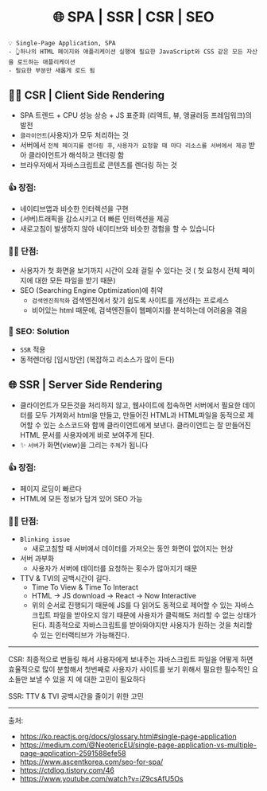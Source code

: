 # <p align="center"> 🌐 SPA | SSR | CSR | SEO </p>

```
💡 Single-Page Application, SPA
- 👆하나의 HTML 페이지와 애플리케이션 실행에 필요한 JavaScript와 CSS 같은 모든 자산을 로드하는 애플리케이션
- 필요한 부분만 새롭게 로드 됨
```

## 👩‍🎨 CSR | Client Side Rendering

- SPA 트렌드 + CPU 성능 상승 + JS 표준화 (리액트, 뷰, 앵귤러등 프레임워크)의 발전
- `클라이언트`(사용자)가 모두 처리하는 것
- 서버에서 `전체 페이지를 렌더링 후`, `사용자가 요청할 때 마다 리소스를 서버에서 제공` 받아 클라이언트가 해석하고 렌더링 함
- 브라우저에서 자바스크립트로 콘텐츠를 렌더링 하는 것

### 👍 장점:

- 네이티브앱과 비슷한 인터렉션을 구현
- (서버)트래픽을 감소시키고 더 빠른 인터랙션을 제공
- 새로고침이 발생하지 않아 네이티브와 비슷한 경험을 할 수 있습니다

### 😮‍💨 단점:

- 사용자가 첫 화면을 보기까지 시간이 오래 걸릴 수 있다는 것 ( 첫 요청시 전체 페이지에 대한 모든 파일을 받기 때문)
- SEO (Searching Engine Optimization)에 취약
  - `검색엔진최적화` 검색엔진에서 찾기 쉽도록 사이트를 개선하는 프로세스
  - 비어있는 html 때문에, 검색엔진들이 웹페이지를 분석하는데 어려움을 겪음

### 📌 SEO: Solution

- `SSR` 적용
- 동적렌더링 [임시방안] (복잡하고 리소스가 많이 든다)

## 🌐 SSR | Server Side Rendering

- 클라이언트가 모든것을 처리하지 않고, 웹사이트에 접속하면 서버에서 필요한 데이터를 모두 가져와서 html을 만들고, 만들어진 HTML과 HTML파일을 동적으로 제어할 수 있는 소스코드와 함께 클라이언트에게 보낸다. 클라이언트는 잘 만들어진 HTML 문서를 사용자에게 바로 보여주게 된다.
- ✨ `서버`가 화면(view)을 그리는 `주체`가 됩니다

### 👍 장점:

- 페이지 로딩이 빠르다
- HTML에 모든 정보가 담겨 있어 SEO 가능

### 😮‍💨 단점:

- `Blinking issue`
  - 새로고침할 때 서버에서 데이터를 가져오는 동안 화면이 없어지는 현상
- 서버 과부화
  - 사용자가 서버에 데이터를 요청하는 횟수가 많아지기 때문
- TTV & TVI의 공백시간이 길다.
  - Time To View & Time To Interact
  - HTML → JS download → React → Now Interactive
  - 위의 순서로 진행되기 때문에 JS를 다 읽어도 동적으로 제어할 수 있는 자바스크립트 파일을 받아오지 않기 때문에 사용자가 클릭해도 처리할 수 없는 상태가 된다. 최종적으로 자바스크립트를 받아와야지만 사용자가 원하는 것을 처리할 수 있는 인터랙티브가 가능해진다.

---

CSR: 최종적으로 번들링 해서 사용자에게 보내주는 자바스크립트 파일을 어떻게 하면 효율적으로 많이 분할해서 첫번째로 사용자가 사이트를 보기 위해서 필요한 필수적인 요소들만 보낼 수 있을 지 에 대한 고민이 필요하다

SSR: TTV & TVI 공백시간을 줄이기 위한 고민

---

출처:

- https://ko.reactjs.org/docs/glossary.html#single-page-application
- https://medium.com/@NeotericEU/single-page-application-vs-multiple-page-application-2591588efe58
- https://www.ascentkorea.com/seo-for-spa/
- https://ctdlog.tistory.com/46
- https://www.youtube.com/watch?v=iZ9csAfU5Os
